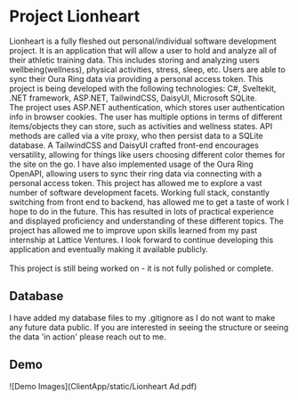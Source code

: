 # Project Lionheart
Lionheart is a fully fleshed out personal/individual software development project. It is an application that will allow a user to hold and analyze all of their athletic training data. This includes storing and analyzing users wellbeing(wellness), physical activities, stress, sleep, etc. Users are able to sync their Oura Ring data via providing a personal access token.
This project is being developed with the following technologies: C#, Sveltekit, .NET framework, ASP.NET, TailwindCSS, DaisyUI, Microsoft SQLite. <br>
The project uses ASP.NET authentication, which stores user authentication info in browser cookies. The user has multiple options in terms of different items/objects they can store, such as activities and wellness states. API methods are called via a vite proxy, who then persist data to a SQLite database. A TailwindCSS and DaisyUI crafted front-end encourages versatility, allowing for things like users choosing different color themes for the site on the go. I have also implemented usage of the Oura Ring OpenAPI, allowing users to sync their ring data via connecting with a personal access token.
This project has allowed me to explore a vast number of software development facets. Working full stack, constantly switching from front end to backend, has allowed me to get a taste of work I hope to do in the future. This has resulted in lots of practical experience and displayed proficiency and understanding of these different topics. The project has allowed me to improve upon skills learned from my past internship at Lattice Ventures. I look forward to continue developing this application and eventually making it available publicly. <br><br>
This project is still being worked on - it is not fully polished or complete. 
## Database
I have added my database files to my .gitignore as I do not want to make any future data public. If you are interested in seeing the structure or seeing the data 'in action' please reach out to me. 
## Demo
![Demo Images](ClientApp/static/Lionheart Ad.pdf)

